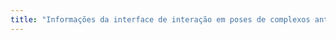 ```yaml
---
title: "Informações da interface de interação em poses de complexos antígeno-anticorpo"
---
```


<div id="container">
</div>
